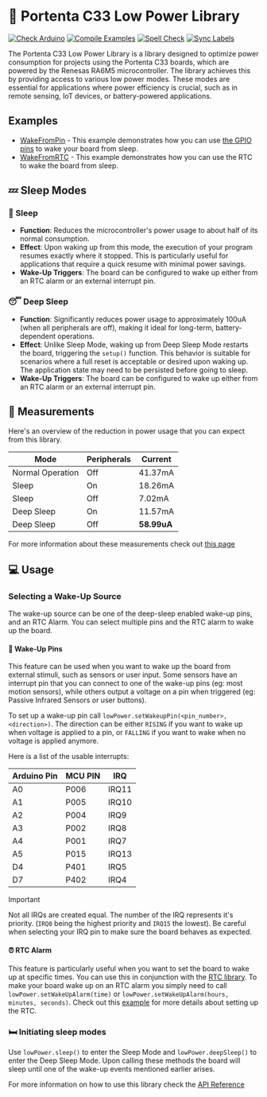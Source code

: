 # 🔌 Portenta C33 Low Power Library

[![Check Arduino](https://github.com/arduino-libraries/Arduino_LowPowerPortentaC33/actions/workflows/arduino-lint.yml/badge.svg)](https://github.com/arduino-libraries/Arduino_LowPowerPortentaC33/actions/workflows/arduino-lint.yml) [![Compile Examples](https://github.com/arduino-libraries/Arduino_LowPowerPortentaC33/actions/workflows/compile-examples.yml/badge.svg)](https://github.com/arduino-libraries/Arduino_LowPowerPortentaC33/actions/workflows/compile-examples.yml) [![Spell Check](https://github.com/arduino-libraries/Arduino_LowPowerPortentaC33/actions/workflows/spell-check.yml/badge.svg)](https://github.com/arduino-libraries/Arduino_LowPowerPortentaC33/actions/workflows/spell-check.yml) [![Sync Labels](https://github.com/arduino-libraries/Arduino_LowPowerPortentaC33/actions/workflows/sync-labels.yml/badge.svg)](https://github.com/arduino-libraries/Arduino_LowPowerPortentaC33/actions/workflows/sync-labels.yml)

The Portenta C33 Low Power Library is a library designed to optimize power consumption for projects using the Portenta C33 boards, which are powered by the Renesas RA6M5 microcontroller. The library achieves this by providing access to various low power modes. These modes are essential for applications where power efficiency is crucial, such as in remote sensing, IoT devices, or battery-powered applications.

## Examples 
* [WakeFromPin](./examples/WakeFromPin/WakeFromPin.ino) - This example demonstrates how you can use [the GPIO pins](#wake-up-pins) to wake your board from sleep.
* [WakeFromRTC](./examples/WakeFromRTC/WakeFromRTC.ino) - This example demonstrates how you can use the RTC to wake the board from sleep. 

## 💤 Sleep Modes

### 🥱 Sleep 
* **Function**: Reduces the microcontroller's power usage to about half of its normal consumption.
* **Effect**: Upon waking up from this mode, the execution of your program resumes exactly where it stopped. This is particularly useful for applications that require a quick resume with minimal power savings.
* **Wake-Up Triggers**: The board can be configured to wake up either from an RTC alarm or an external interrupt pin.
  
### 😴 Deep Sleep
- **Function**: Significantly reduces power usage to approximately 100uA (when all peripherals are off), making it ideal for long-term, battery-dependent operations.
- **Effect**: Unlike Sleep Mode, waking up from Deep Sleep Mode restarts the board, triggering the `setup()` function. This behavior is suitable for scenarios where a full reset is acceptable or desired upon waking up. The application state may need to be persisted before going to sleep.
- **Wake-Up Triggers**: The board can be configured to wake up either from an RTC alarm or an external interrupt pin.


## 📐 Measurements
Here's an overview of the reduction in power usage that you can expect from this library. 

| Mode             | Peripherals  | Current     |
|------------------|--------------|-------------|
| Normal Operation | Off          | 41.37mA     |
| Sleep            | On           | 18.26mA     |
| Sleep            | Off          | 7.02mA      |
| Deep Sleep       | On           | 11.57mA     |
| Deep Sleep       | Off          | **58.99uA** |

For more information about these measurements check out [this page](./docs/)

## 💻 Usage
### Selecting a Wake-Up Source
The wake-up source can be one of the deep-sleep enabled wake-up pins, and an RTC Alarm. You can select multiple pins and the RTC alarm to wake up the board. 

#### 📍 Wake-Up Pins
This feature can be used when you want to wake up the board from external stimuli, such as sensors or user input. Some sensors have an interrupt pin that you can connect to one of the wake-up pins (eg: most motion sensors), while others output a voltage on a pin when triggered (eg: Passive Infrared Sensors or user buttons).

To set up a wake-up pin call `lowPower.setWakeupPin(<pin_number>, <direction>)`. The direction can be either `RISING` if you want to wake up when voltage is applied to a pin, or `FALLING` if you want to wake when no voltage is applied anymore. 

Here is a list of the usable interrupts: 

| Arduino Pin | MCU PIN | IRQ     |
|-------------|---------|---------|
| A0          | P006    | IRQ11|
| A1          | P005    | IRQ10|
| A2          | P004    | IRQ9 |
| A3          | P002    | IRQ8 |
| A4          | P001    | IRQ7 |
| A5          | P015    | IRQ13|
| D4          | P401    | IRQ5 |
| D7          | P402    | IRQ4 |

> [!IMPORTANT]  
> Not all IRQs are created equal. The number of the IRQ represents it's priority. (`IRQ0` being the highest priority and `IRQ15` the lowest). Be careful when selecting your IRQ pin to make sure the board behaves as expected.

#### ⏰ RTC Alarm
This feature is particularly useful when you want to set the board to wake up at specific times. You can use this in conjunction with the [RTC library](https://github.com/arduino/ArduinoCore-renesas/tree/main/libraries/RTC). 
To make your board wake up on an RTC alarm you simply need to call `lowPower.setWakeUpAlarm(time)` or `lowPower.setWakeUpAlarm(hours, minutes, seconds)`. Check out this [example](./examples/WakeFromRTC/) for more details about setting up the RTC.


### 🛏️ Initiating sleep modes
Use `lowPower.sleep()` to enter the Sleep Mode and `lowPower.deepSleep()` to enter the Deep Sleep Mode. Upon calling these methods the board will sleep until one of the wake-up events mentioned earlier arises. 

For more information on how to use this library check the [API Reference](./docs/api.md)
